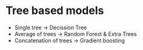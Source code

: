 # Tree based models

- Single tree -> Decission Tree
- Average of trees -> Random Forest & Extra Trees
- Concatenation of trees -> Gradient boosting
